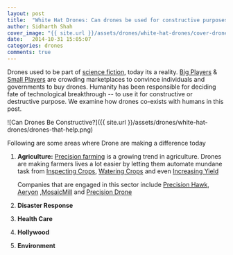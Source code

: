 ```yaml
---
layout: post
title:  "White Hat Drones: Can drones be used for constructive purposes?"
author: Sidharth Shah
cover_image: "{{ site.url }}/assets/drones/white-hat-drones/cover-drones-that-help.png"
date:   2014-10-31 15:05:07
categories: drones
comments: true
---
```

Drones used to be part of [science fiction](http://knowdrones.wikispot.org/Drones_in_Science_Fiction), today its a reality. [Big Players](http://www.ibtimes.com/12-companies-will-conquer-drone-market-2014-2015-1534360) & [Small Players](http://www.uavglobal.com/list-of-manufacturers/) are crowding marketplaces to convince individuals and governments to buy drones. Humanity has been responsible for deciding fate of technological breakthrough -- to use it for constructive or destructive purpose. We examine how drones co-exists with humans in this post. 

![Can Drones Be Constructive?]({{ site.url }}/assets/drones/white-hat-drones/drones-that-help.png)

Following are some areas where Drone are making a difference today

1. **Agriculture:** [Precision farming](http://www.businessinsider.com/drones-will-revolutionize-farming-2014-9?IR=T) is a growing trend in agriculture. Drones are making farmers lives a lot easier by letting them automate mundane task from [Inspecting Crops](https://www.youtube.com/watch?v=5yB8DN2MReg&noredirect=1), [Watering Crops](http://blogs.kqed.org/science/audio/drones-the-newest-water-saving-tool-for-parched-farms/) and even [Increasing Yield](http://www.technologyreview.com/featuredstory/526491/agricultural-drones/)

	Companies that are engaged in this sector include [Precision Hawk](http://precisionhawk.com/index.html), [Aeryon](http://www.aeryon.com/) ,[MosaicMill](http://mosaicmill.com/index.html) and [Precision Drone](http://mosaicmill.com/index.html)

2. **Disaster Response**

3. **Health Care**

4. **Hollywood**

5. **Environment**
